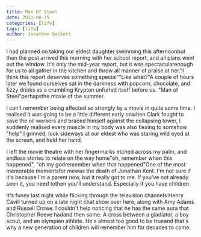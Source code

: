 ```yaml
---
title: Man Of Steel
date: 2013-06-15
categories: [life]
tags: [life]
author: Jonathan Beckett
---
```


I had planned on taking our eldest daughter swimming this afternoonbut then the post arrived this morning with her school report, and all plans went out the window. It's only the mid-year report, but it was spectacularenough for us to all gather in the kitchen and throw all manner of praise at her."I think this report deserves something special""Like what?"A couple of hours later we found ourselves sat in the darkness with popcorn, chocolate, and fizzy drinks as a crumbling Krypton unfurled itself before us. "Man of Steel"perhapsthe movie of the summer.

I can't remember being affected so strongly by a movie in quite some time. I realised it was going to be a little different early onwhen Clark fought to save the oil workers and braced himself against the collapsing tower, I suddenly realised every muscle in my body was also flexing to somehow "help" I grinned, look sideways at our eldest who was staring wild eyed at the screen, and held her hand.

I left the movie theatre with her fingermarks etched across my palm, and endless stories to relate on the way home"oh, remember when this happened", "oh my godremember when that happened"One of the most memorable momentsfor mewas the death of Jonathan Kent. I'm not sure if it's because I'm a parent now, but it really got to me. If you've not already seen it, you need tothen you'll understand. Especially if you have children.

It's funny last night while flicking through the television channels Henry Cavill turned up on a late night chat show over here, along with Amy Adams and Russell Crowe. I couldn't help noticing that he has the same aura that Christopher Reeve hadand then some. A cross between a gladiator, a boy scout, and an olympian athlete. He's almost too good to be trueand that's why a new generation of children will remember him for decades to come.